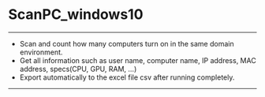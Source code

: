 # ScanPC_windows10
----------------------------------------------------------
- Scan and count how many computers turn on in the same domain environment.
- Get all information such as user name, computer name, IP address, MAC address, specs(CPU, GPU, RAM, ...)
- Export automatically to the excel file csv after running completely. 
----------------------------------------------------------
